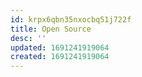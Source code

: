 ```yaml
---
id: krpx6qbn35nxocbq51j722f
title: Open Source
desc: ''
updated: 1691241919064
created: 1691241919064
---
```

